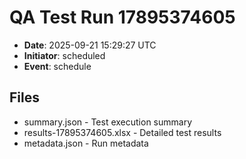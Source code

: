 # QA Test Run 17895374605

- **Date**: 2025-09-21 15:29:27 UTC
- **Initiator**: scheduled
- **Event**: schedule

## Files
- summary.json - Test execution summary
- results-17895374605.xlsx - Detailed test results
- metadata.json - Run metadata

